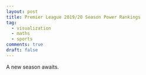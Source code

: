 ```yaml
---
layout: post
title: Premier League 2019/20 Season Power Rankings
tag:
  - visualization
  - maths
  - sports
comments: true
draft: false
---
```


A new season awaits.
